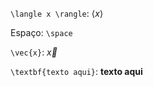 `\langle x \rangle`: $\langle x \rangle$ 

Espaço: `\space`



`\vec{x}`: $\vec{x}$

`\textbf{texto aqui}`: $\textbf{texto aqui}$


